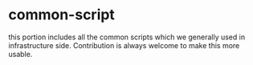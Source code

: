 # common-script
this portion includes all the common scripts which we generally used in infrastructure side.
Contribution is always welcome to make this more usable.
